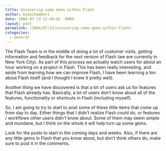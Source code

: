 ```yaml
---
title: Uncovering some Gems within Flash
author: mikechambers
date: 2004-07-13 12:49:01 -0800
layout: post
permalink: /2004/07/13/uncovering-some-gems-within-flash/
categories:
  - General
---
```



The Flash Team is in the middle of doing a lot of customer visits, getting information and feedback for the next version of Flash (we are currently in New York City). As part of this process we actually watch users for about an hour working on a project in Flash. This has been really interesting, and aside from learning how we can improve Flash, I have been learning a ton about Flash itself (and I thought I knew it pretty well).

Another thing we have discovered is that a lot of users ask us for features that Flash already has. Basically, a lot of users don&#8217;t know about all of the features, functionality or shortcuts in Flash (including myself).

So, I am going to try to start to post some of these little items that come up from day to day. Either things that I didn&#8217;t realize Flash could do, or features / workflows other users didn&#8217;t know about. Some of them may seem simple and mundane, but I think on the whole it will help turn up some gems.

Look for the posts to start in the coming days and weeks. Also, if there are any little gems in Flash that you know about, but don&#8217;t think others do, make sure to post it in the comments.